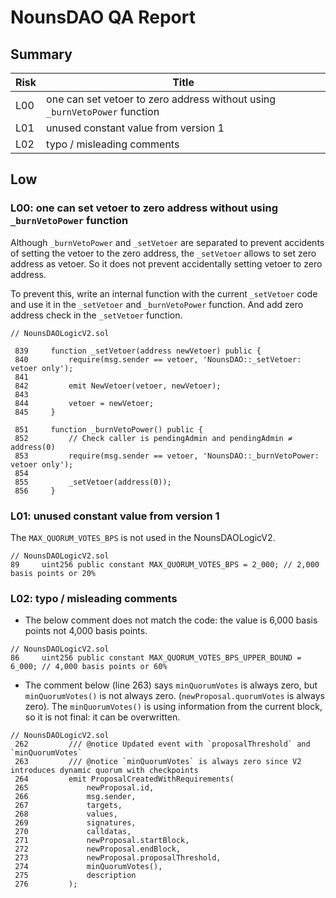 # NounsDAO QA Report

## Summary

Risk | Title
---|---
L00 | one can set vetoer to zero address without using `_burnVetoPower` function
L01 | unused constant value from version 1
L02 | typo / misleading comments

## Low

### L00: one can set vetoer to zero address without using `_burnVetoPower` function

Although `_burnVetoPower` and `_setVetoer` are separated to prevent accidents of setting the vetoer to the zero address, the `_setVetoer` allows to set zero address as vetoer. So it does not prevent accidentally setting vetoer to zero address.

To prevent this, write an internal function with the current `_setVetoer` code and use it in the `_setVetoer` and `_burnVetoPower` function. And add zero address check in the `_setVetoer` function.

```solidity
// NounsDAOLogicV2.sol

 839     function _setVetoer(address newVetoer) public {
 840         require(msg.sender == vetoer, 'NounsDAO::_setVetoer: vetoer only');
 841
 842         emit NewVetoer(vetoer, newVetoer);
 843
 844         vetoer = newVetoer;
 845     }

 851     function _burnVetoPower() public {
 852         // Check caller is pendingAdmin and pendingAdmin ≠ address(0)
 853         require(msg.sender == vetoer, 'NounsDAO::_burnVetoPower: vetoer only');
 854
 855         _setVetoer(address(0));
 856     }
```

### L01: unused constant value from version 1

The `MAX_QUORUM_VOTES_BPS` is not used in the NounsDAOLogicV2.
```
// NounsDAOLogicV2.sol
89     uint256 public constant MAX_QUORUM_VOTES_BPS = 2_000; // 2,000 basis points or 20%
```

### L02: typo / misleading comments

- The below comment does not match the code: the value is 6,000 basis points not 4,000 basis points.

```
// NounsDAOLogicV2.sol
86     uint256 public constant MAX_QUORUM_VOTES_BPS_UPPER_BOUND = 6_000; // 4,000 basis points or 60%
```

- The comment below (line 263) says `minQuorumVotes` is always zero, but `minQuorumVotes()` is not always zero. (`newProposal.quorumVotes` is always zero). The `minQuorumVotes()` is using information from the current block, so it is not final: it can be overwritten.

```
// NounsDAOLogicV2.sol
 262         /// @notice Updated event with `proposalThreshold` and `minQuorumVotes`
 263         /// @notice `minQuorumVotes` is always zero since V2 introduces dynamic quorum with checkpoints
 264         emit ProposalCreatedWithRequirements(
 265             newProposal.id,
 266             msg.sender,
 267             targets,
 268             values,
 269             signatures,
 270             calldatas,
 271             newProposal.startBlock,
 272             newProposal.endBlock,
 273             newProposal.proposalThreshold,
 274             minQuorumVotes(),
 275             description
 276         );
```

<!-- zzzitron QA -->
